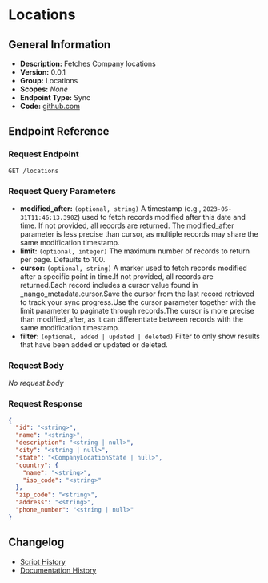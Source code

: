 <!-- BEGIN GENERATED CONTENT -->
# Locations

## General Information

- **Description:** Fetches Company locations
- **Version:** 0.0.1
- **Group:** Locations
- **Scopes:** _None_
- **Endpoint Type:** Sync
- **Code:** [github.com](https://github.com/NangoHQ/integration-templates/tree/main/integrations/workday/syncs/locations.ts)


## Endpoint Reference

### Request Endpoint

`GET /locations`

### Request Query Parameters

- **modified_after:** `(optional, string)` A timestamp (e.g., `2023-05-31T11:46:13.390Z`) used to fetch records modified after this date and time. If not provided, all records are returned. The modified_after parameter is less precise than cursor, as multiple records may share the same modification timestamp.
- **limit:** `(optional, integer)` The maximum number of records to return per page. Defaults to 100.
- **cursor:** `(optional, string)` A marker used to fetch records modified after a specific point in time.If not provided, all records are returned.Each record includes a cursor value found in _nango_metadata.cursor.Save the cursor from the last record retrieved to track your sync progress.Use the cursor parameter together with the limit parameter to paginate through records.The cursor is more precise than modified_after, as it can differentiate between records with the same modification timestamp.
- **filter:** `(optional, added | updated | deleted)` Filter to only show results that have been added or updated or deleted.

### Request Body

_No request body_

### Request Response

```json
{
  "id": "<string>",
  "name": "<string>",
  "description": "<string | null>",
  "city": "<string | null>",
  "state": "<CompanyLocationState | null>",
  "country": {
    "name": "<string>",
    "iso_code": "<string>"
  },
  "zip_code": "<string>",
  "address": "<string>",
  "phone_number": "<string | null>"
}
```

## Changelog

- [Script History](https://github.com/NangoHQ/integration-templates/commits/main/integrations/workday/syncs/locations.ts)
- [Documentation History](https://github.com/NangoHQ/integration-templates/commits/main/integrations/workday/syncs/locations.md)

<!-- END  GENERATED CONTENT -->

